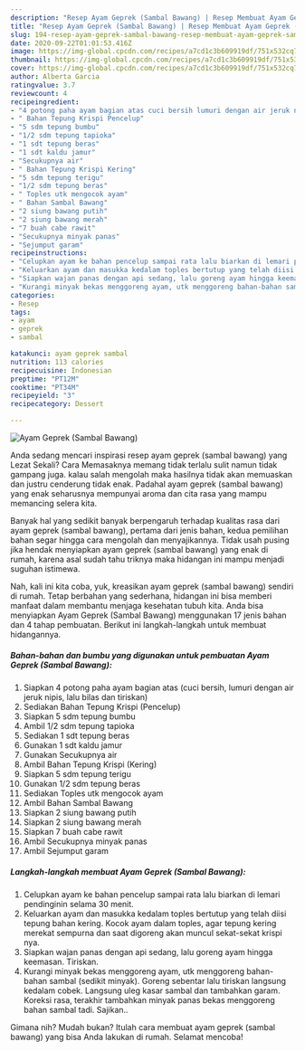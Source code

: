 ```yaml
---
description: "Resep Ayam Geprek (Sambal Bawang) | Resep Membuat Ayam Geprek (Sambal Bawang) Yang Paling Enak"
title: "Resep Ayam Geprek (Sambal Bawang) | Resep Membuat Ayam Geprek (Sambal Bawang) Yang Paling Enak"
slug: 194-resep-ayam-geprek-sambal-bawang-resep-membuat-ayam-geprek-sambal-bawang-yang-paling-enak
date: 2020-09-22T01:01:53.416Z
image: https://img-global.cpcdn.com/recipes/a7cd1c3b609919df/751x532cq70/ayam-geprek-sambal-bawang-foto-resep-utama.jpg
thumbnail: https://img-global.cpcdn.com/recipes/a7cd1c3b609919df/751x532cq70/ayam-geprek-sambal-bawang-foto-resep-utama.jpg
cover: https://img-global.cpcdn.com/recipes/a7cd1c3b609919df/751x532cq70/ayam-geprek-sambal-bawang-foto-resep-utama.jpg
author: Alberta Garcia
ratingvalue: 3.7
reviewcount: 4
recipeingredient:
- "4 potong paha ayam bagian atas cuci bersih lumuri dengan air jeruk nipis lalu bilas dan tiriskan"
- " Bahan Tepung Krispi Pencelup"
- "5 sdm tepung bumbu"
- "1/2 sdm tepung tapioka"
- "1 sdt tepung beras"
- "1 sdt kaldu jamur"
- "Secukupnya air"
- " Bahan Tepung Krispi Kering"
- "5 sdm tepung terigu"
- "1/2 sdm tepung beras"
- " Toples utk mengocok ayam"
- " Bahan Sambal Bawang"
- "2 siung bawang putih"
- "2 siung bawang merah"
- "7 buah cabe rawit"
- "Secukupnya minyak panas"
- "Sejumput garam"
recipeinstructions:
- "Celupkan ayam ke bahan pencelup sampai rata lalu biarkan di lemari pendinginin selama 30 menit."
- "Keluarkan ayam dan masukka kedalam toples bertutup yang telah diisi tepung bahan kering. Kocok ayam dalam toples, agar tepung kering merekat sempurna dan saat digoreng akan muncul sekat-sekat krispi nya."
- "Siapkan wajan panas dengan api sedang, lalu goreng ayam hingga keemasan. Tiriskan."
- "Kurangi minyak bekas menggoreng ayam, utk menggoreng bahan-bahan sambal (sedikit minyak). Goreng sebentar lalu tiriskan langsung kedalam cobek. Langsung uleg kasar sambal dan tambahkan garam. Koreksi rasa, terakhir tambahkan minyak panas bekas menggoreng bahan sambal tadi. Sajikan.."
categories:
- Resep
tags:
- ayam
- geprek
- sambal

katakunci: ayam geprek sambal 
nutrition: 113 calories
recipecuisine: Indonesian
preptime: "PT12M"
cooktime: "PT34M"
recipeyield: "3"
recipecategory: Dessert

---
```



![Ayam Geprek (Sambal Bawang)](https://img-global.cpcdn.com/recipes/a7cd1c3b609919df/751x532cq70/ayam-geprek-sambal-bawang-foto-resep-utama.jpg)

Anda sedang mencari inspirasi resep ayam geprek (sambal bawang) yang Lezat Sekali? Cara Memasaknya memang tidak terlalu sulit namun tidak gampang juga. kalau salah mengolah maka hasilnya tidak akan memuaskan dan justru cenderung tidak enak. Padahal ayam geprek (sambal bawang) yang enak seharusnya mempunyai aroma dan cita rasa yang mampu memancing selera kita.



Banyak hal yang sedikit banyak berpengaruh terhadap kualitas rasa dari ayam geprek (sambal bawang), pertama dari jenis bahan, kedua pemilihan bahan segar hingga cara mengolah dan menyajikannya. Tidak usah pusing jika hendak menyiapkan ayam geprek (sambal bawang) yang enak di rumah, karena asal sudah tahu triknya maka hidangan ini mampu menjadi suguhan istimewa.


Nah, kali ini kita coba, yuk, kreasikan ayam geprek (sambal bawang) sendiri di rumah. Tetap berbahan yang sederhana, hidangan ini bisa memberi manfaat dalam membantu menjaga kesehatan tubuh kita. Anda bisa menyiapkan Ayam Geprek (Sambal Bawang) menggunakan 17 jenis bahan dan 4 tahap pembuatan. Berikut ini langkah-langkah untuk membuat hidangannya.

<!--inarticleads1-->

##### Bahan-bahan dan bumbu yang digunakan untuk pembuatan Ayam Geprek (Sambal Bawang):

1. Siapkan 4 potong paha ayam bagian atas (cuci bersih, lumuri dengan air jeruk nipis, lalu bilas dan tiriskan)
1. Sediakan  Bahan Tepung Krispi (Pencelup)
1. Siapkan 5 sdm tepung bumbu
1. Ambil 1/2 sdm tepung tapioka
1. Sediakan 1 sdt tepung beras
1. Gunakan 1 sdt kaldu jamur
1. Gunakan Secukupnya air
1. Ambil  Bahan Tepung Krispi (Kering)
1. Siapkan 5 sdm tepung terigu
1. Gunakan 1/2 sdm tepung beras
1. Sediakan  Toples utk mengocok ayam
1. Ambil  Bahan Sambal Bawang
1. Siapkan 2 siung bawang putih
1. Siapkan 2 siung bawang merah
1. Siapkan 7 buah cabe rawit
1. Ambil Secukupnya minyak panas
1. Ambil Sejumput garam




<!--inarticleads2-->

##### Langkah-langkah membuat Ayam Geprek (Sambal Bawang):

1. Celupkan ayam ke bahan pencelup sampai rata lalu biarkan di lemari pendinginin selama 30 menit.
1. Keluarkan ayam dan masukka kedalam toples bertutup yang telah diisi tepung bahan kering. Kocok ayam dalam toples, agar tepung kering merekat sempurna dan saat digoreng akan muncul sekat-sekat krispi nya.
1. Siapkan wajan panas dengan api sedang, lalu goreng ayam hingga keemasan. Tiriskan.
1. Kurangi minyak bekas menggoreng ayam, utk menggoreng bahan-bahan sambal (sedikit minyak). Goreng sebentar lalu tiriskan langsung kedalam cobek. Langsung uleg kasar sambal dan tambahkan garam. Koreksi rasa, terakhir tambahkan minyak panas bekas menggoreng bahan sambal tadi. Sajikan..




Gimana nih? Mudah bukan? Itulah cara membuat ayam geprek (sambal bawang) yang bisa Anda lakukan di rumah. Selamat mencoba!
